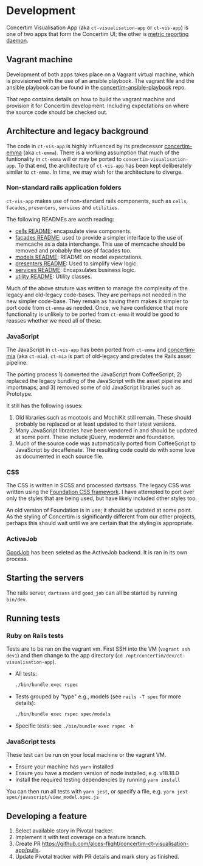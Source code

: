 # Development

Concertim Visualisation App (aka `ct-visualisation-app` or `ct-vis-app`) is one
of two apps that form the Concertim UI; the other is [metric reporting
daemon](https://github.com/alces-flight/concertim-metric-reporting-daemon).

## Vagrant machine

Development of both apps takes place on a Vagrant virtual machine, which is
provisioned with the use of an ansible playbook.  The vagrant file and the
ansible playbook can be found in the
[concertim-ansible-playbook](https://github.com/alces-flight/concertim-ansible-playbook)
repo.

That repo contains details on how to build the vagrant machine and provision it
for Concertim development.  Including expectations on where the source code
should be checked out.

## Architecture and legacy background

The code in `ct-vis-app` is highly influenced by its predecessor
[concertim-emma](https://github.com/alces-flight/concertim-emma) (aka
`ct-emma`).  There is a working assumption that much of the funtionality in
`ct-emma` will or may be ported to `concertim-visualisation-app`.  To that end,
the architecture of `ct-vis-app` has been kept deliberately similar to
`ct-emma`.  In time, we may wish for the architecture to diverge.

### Non-standard rails application folders

`ct-vis-app` makes use of non-standard rails components, such as `cells`,
`facades`, `presenters`, `services` and `utilities`.

The following READMEs are worth reading:

* [cells README](/app/cells/README.md): encapsulate view components.
* [facades README](/app/facades/README): used to provide a simpler
  interface to the use of memcache as a data interchange.  This use of memcache
  should be removed and probably the use of facades too.
* [models README](/app/models/README.md): README on model expectations.
* [presenters README](/app/presenters/README): Used to simplify view
  logic.
* [services README](/app/services/README):  Encapsulates business logic.
* [utility README](/app/utility/README):  Utility classes.

Much of the above struture was written to manage the complexity of the legacy
and old-legacy code-bases.  They are perhaps not needed in the new simpler
code-base.  They remain as having them makes it simpler to port code from
`ct-emma` as needed.  Once, we have confidence that more functionality is
unlikely to be ported from `ct-emma` it would be good to reasses whether we
need all of these.

### JavaScript

The JavaScript in `ct-vis-app` has been ported from `ct-emma` and
[concertim-mia](https://github.com/alces-flight/concertim-mia) (aka `ct-mia`).
`ct-mia` is part of old-legacy and predates the Rails asset pipeline.

The porting process 1) converted the JavaScript from CoffeeScript; 2) replaced
the legacy bundling of the JavaScript with the asset pipeline and importmaps;
and 3) removed some of old JavaScript libraries such as Prototype.

It still has the following issues:

1. Old libraries such as mootools and MochiKit still remain.  These should
   probably be replaced or at least updated to their latest versions.
2. Many JavaScript libraries have been vendored in and should be updated at
   some point.  These include jQuery, modernizr and foundation.
3. Much of the source code was automatically ported from CoffeeScript to
   JavaScript by decaffeinate.  The resulting code could do with some love as
   documented in each source file.


### CSS

The CSS is written in SCSS and processed dartsass.  The legacy CSS was written
using the [Foundation CSS framework](https://get.foundation/).  I have
attempted to port over only the styles that are being used, but have likely
included other styles too.

An old version of Foundation is in use; it should be updated at some point.  As
the styling of Concertim is significantly different from our other projects,
perhaps this should wait until we are certain that the styling is appropriate.


### ActiveJob

[GoodJob](https://github.com/bensheldon/good_job) has been seleted as the
ActiveJob backend.  It is ran in its own process.


## Starting the servers

The rails server, `dartsass` and `good_job` can all be started by running
`bin/dev`.


## Running tests

### Ruby on Rails tests

Tests are to be ran on the vagrant vm.  First SSH into the VM (`vagrant ssh dev1`)
and then change to the app directory (`cd /opt/concertim/dev/ct-visualisation-app`).

- All tests:
  ```bash
  ./bin/bundle exec rspec
  ```

- Tests grouped by "type" e.g., models (see `rails -T spec` for more details):
  ```bash
  ./bin/bundle exec rspec spec/models
  ```

- Specific tests: see `./bin/bundle exec rspec -h`

### JavaScript tests

These test can be run on your local machine or the vagrant VM.

- Ensure your machine has `yarn` installed
- Ensure you have a modern version of node installed, e.g. v18.18.0
- Install the required testing dependencies by running `yarn install`

You can then run all tests with `yarn jest`, or specify a file, e.g. `yarn jest spec/javascript/view_model.spec.js`

## Developing a feature

1. Select available story in Pivotal tracker.
2. Implement it with test coverage on a feature branch.
3. Create PR https://github.com/alces-flight/concertim-ct-visualisation-app/pulls.
4. Update Pivotal tracker with PR details and mark story as finished.
